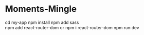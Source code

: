 # Moments-Mingle
cd my-app
npm install
npm add sass  
npm add react-router-dom
        or
npm i react-router-dom
npm run dev
